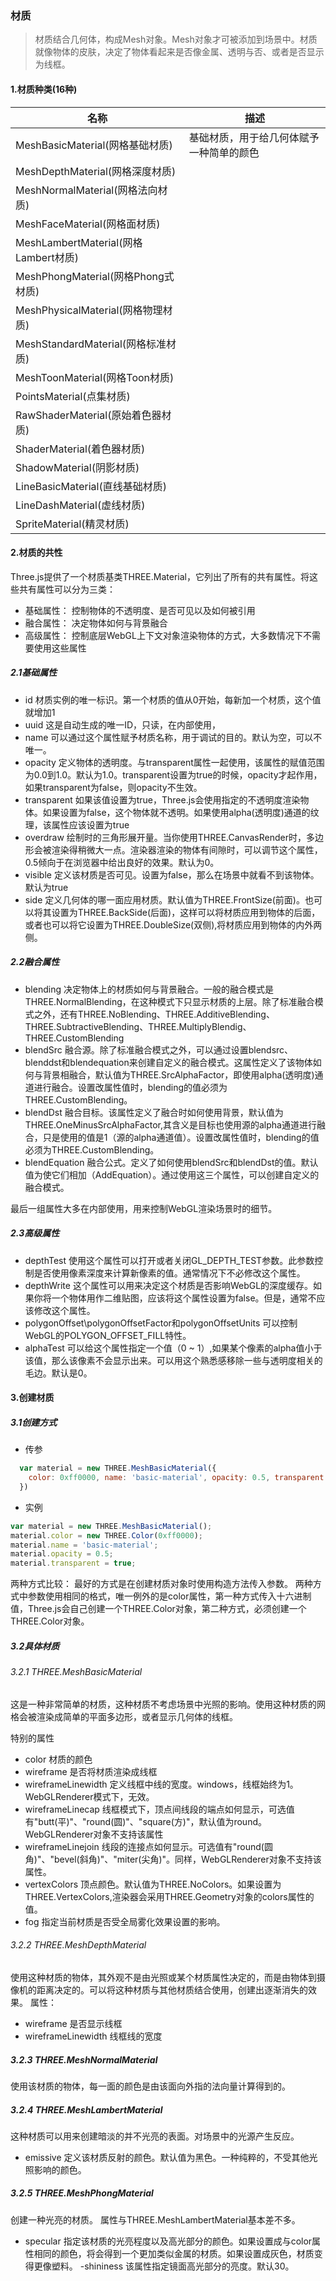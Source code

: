 ### 材质
> 材质结合几何体，构成Mesh对象。Mesh对象才可被添加到场景中。材质就像物体的皮肤，决定了物体看起来是否像金属、透明与否、或者是否显示为线框。

#### 1.材质种类(16种)

| 名称 | 描述 |
|---|---|
| MeshBasicMaterial(网格基础材质) | 基础材质，用于给几何体赋予一种简单的颜色 |
| MeshDepthMaterial(网格深度材质) |  |
| MeshNormalMaterial(网格法向材质) |  |
| MeshFaceMaterial(网格面材质) |  |
| MeshLambertMaterial(网格Lambert材质) |  |
| MeshPhongMaterial(网格Phong式材质) |  |
| MeshPhysicalMaterial(网格物理材质) |  |
| MeshStandardMaterial(网格标准材质) |  |
| MeshToonMaterial(网格Toon材质) |  |
| PointsMaterial(点集材质) |  |
| RawShaderMaterial(原始着色器材质) |  |
| ShaderMaterial(着色器材质) |  |
| ShadowMaterial(阴影材质) |  |
| LineBasicMaterial(直线基础材质) |  |
| LineDashMaterial(虚线材质) |  |
| SpriteMaterial(精灵材质) |  |

#### 2.材质的共性

Three.js提供了一个材质基类THREE.Material，它列出了所有的共有属性。将这些共有属性可以分为三类：
- 基础属性： 控制物体的不透明度、是否可见以及如何被引用
- 融合属性： 决定物体如何与背景融合
- 高级属性： 控制底层WebGL上下文对象渲染物体的方式，大多数情况下不需要使用这些属性

##### 2.1基础属性
- id
材质实例的唯一标识。第一个材质的值从0开始，每新加一个材质，这个值就增加1
- uuid
这是自动生成的唯一ID，只读，在内部使用，
- name
可以通过这个属性赋予材质名称，用于调试的目的。默认为空，可以不唯一。
- opacity
定义物体的透明度。与transparent属性一起使用，该属性的赋值范围为0.0到1.0。默认为1.0。transparent设置为true的时候，opacity才起作用，如果transparent为false，则opacity不生效。
- transparent
如果该值设置为true，Three.js会使用指定的不透明度渲染物体。如果设置为false，这个物体就不透明。如果使用alpha(透明度)通道的纹理，该属性应该设置为true
- overdraw
绘制时的三角形展开量。当你使用THREE.CanvasRender时，多边形会被渲染得稍微大一点。渲染器渲染的物体有间隙时，可以调节这个属性，0.5倾向于在浏览器中给出良好的效果。默认为0。
- visible
定义该材质是否可见。设置为false，那么在场景中就看不到该物体。默认为true
- side
定义几何体的哪一面应用材质。默认值为THREE.FrontSize(前面)。也可以将其设置为THREE.BackSide(后面)，这样可以将材质应用到物体的后面，或者也可以将它设置为THREE.DoubleSize(双侧),将材质应用到物体的内外两侧。

##### 2.2融合属性
- blending
决定物体上的材质如何与背景融合。一般的融合模式是THREE.NormalBlending，在这种模式下只显示材质的上层。除了标准融合模式之外，还有THREE.NoBlending、THREE.AdditiveBlending、THREE.SubtractiveBlending、THREE.MultiplyBlendig、THREE.CustomBlending
- blendSrc
融合源。除了标准融合模式之外，可以通过设置blendsrc、blenddst和blendequation来创建自定义的融合模式。这属性定义了该物体如何与背景相融合，默认值为THREE.SrcAlphaFactor，即使用alpha(透明度)通道进行融合。设置改属性值时，blending的值必须为THREE.CustomBlending。
- blendDst
融合目标。该属性定义了融合时如何使用背景，默认值为THREE.OneMinusSrcAlphaFactor,其含义是目标也使用源的alpha通道进行融合，只是使用的值是1（源的alpha通道值）。设置改属性值时，blending的值必须为THREE.CustomBlending。
- blendEquation
融合公式。定义了如何使用blendSrc和blendDst的值。默认值为使它们相加（AddEquation）。通过使用这三个属性，可以创建自定义的融合模式。

最后一组属性大多在内部使用，用来控制WebGL渲染场景时的细节。

##### 2.3高级属性
- depthTest
使用这个属性可以打开或者关闭GL_DEPTH_TEST参数。此参数控制是否使用像素深度来计算新像素的值。通常情况下不必修改这个属性。
- depthWrite
这个属性可以用来决定这个材质是否影响WebGL的深度缓存。如果你将一个物体用作二维贴图，应该将这个属性设置为false。但是，通常不应该修改这个属性。
- polygonOffset\polygonOffsetFactor和polygonOffsetUnits
可以控制WebGL的POLYGON_OFFSET_FILL特性。
- alphaTest
可以给这个属性指定一个值（0 ~ 1）,如果某个像素的alpha值小于该值，那么该像素不会显示出来。可以用这个熟悉感移除一些与透明度相关的毛边。默认是0。


#### 3.创建材质

##### 3.1创建方式

- 传参

```javascript
  var material = new THREE.MeshBasicMaterial({
    color: 0xff0000, name: 'basic-material', opacity: 0.5, transparent: true, ...
  })
```

- 实例

```javascript
var material = new THREE.MeshBasicMaterial();
material.color = new THREE.Color(0xff0000);
material.name = 'basic-material';
material.opacity = 0.5;
material.transparent = true;
```

两种方式比较：
最好的方式是在创建材质对象时使用构造方法传入参数。
两种方式中参数使用相同的格式，唯一例外的是color属性，第一种方式传入十六进制值，Three.js会自己创建一个THREE.Color对象，第二种方式，必须创建一个THREE.Color对象。

##### 3.2具体材质

###### 3.2.1 THREE.MeshBasicMaterial

这是一种非常简单的材质，这种材质不考虑场景中光照的影响。使用这种材质的网格会被渲染成简单的平面多边形，或者显示几何体的线框。

特别的属性
- color 
材质的颜色
- wireframe
是否将材质渲染成线框
- wireframeLinewidth
定义线框中线的宽度。windows，线框始终为1。WebGLRenderer模式下，无效。
- wireframeLinecap
线框模式下，顶点间线段的端点如何显示，可选值有"butt(平)"、"round(圆)"、"square(方)"，默认值为round。WebGLRenderer对象不支持该属性
- wireframeLinejoin
线段的连接点如何显示。可选值有"round(圆角)"、"bevel(斜角)"、"miter(尖角)"。同样，WebGLRenderer对象不支持该属性。
- vertexColors
顶点颜色。默认值为THREE.NoColors。如果设置为THREE.VertexColors,渲染器会采用THREE.Geometry对象的colors属性的值。
- fog
指定当前材质是否受全局雾化效果设置的影响。

###### 3.2.2 THREE.MeshDepthMaterial

使用这种材质的物体，其外观不是由光照或某个材质属性决定的，而是由物体到摄像机的距离决定的。可以将这种材质与其他材质结合使用，创建出逐渐消失的效果。
属性：

- wireframe
是否显示线框
- wireframeLinewidth
线框线的宽度

##### 3.2.3 THREE.MeshNormalMaterial
使用该材质的物体，每一面的颜色是由该面向外指的法向量计算得到的。


##### 3.2.4 THREE.MeshLambertMaterial
这种材质可以用来创建暗淡的并不光亮的表面。对场景中的光源产生反应。

- emissive
定义该材质反射的颜色。默认值为黑色。一种纯粹的，不受其他光照影响的颜色。


##### 3.2.5 THREE.MeshPhongMaterial
创建一种光亮的材质。
属性与THREE.MeshLambertMaterial基本差不多。
- specular
指定该材质的光亮程度以及高光部分的颜色。如果设置成与color属性相同的颜色，将会得到一个更加类似金属的材质。如果设置成灰色，材质变得更像塑料。
-shininess
该属性指定镜面高光部分的亮度。默认30。




